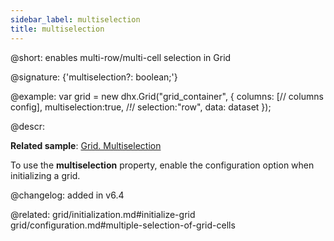 ```yaml
---
sidebar_label: multiselection
title: multiselection
---          
```


@short: enables multi-row/multi-cell selection in Grid

@signature: {'multiselection?: boolean;'}

@example:
var grid = new dhx.Grid("grid_container", {
    columns: [// columns config],
    multiselection:true, /*!*/
    selection:"row",
    data: dataset
});



@descr:

**Related sample**: [Grid. Multiselection](https://snippet.dhtmlx.com/4nj0e9ye)

To use the **multiselection** property, enable the [](grid/api/grid_selection_config.md) configuration option when initializing a grid.

@changelog: added in v6.4

@related: grid/initialization.md#initialize-grid
grid/configuration.md#multiple-selection-of-grid-cells

